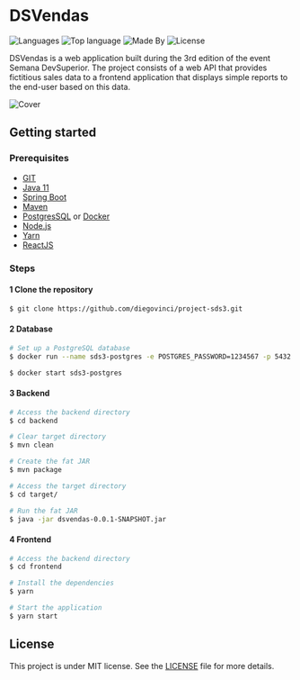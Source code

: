 # DSVendas

![Languages](https://img.shields.io/github/languages/count/diegovinci/dsvendas?color=%23FF851D)
![Top language](https://img.shields.io/github/languages/top/diegovinci/dsvendas?color=%23FF851D)
![Made By](https://img.shields.io/badge/made%20by-diegovinci-%23FF851D)
![License](https://img.shields.io/badge/license-MIT-%23FF851D)

DSVendas is a web application built during the 3rd edition of the event Semana DevSuperior. The project consists of a web API that provides fictitious sales data to a frontend application that displays simple reports to the end-user based on this data.

![Cover](https://github.com/diegovinci/project-sds3/blob/main/frontend/src/assets/img/project-cover.png)

## Getting started

### Prerequisites
  - [GIT](https://git-scm.com)
  - [Java 11](https://www.oracle.com/br/java/technologies/javase-jdk11-downloads.html)
  - [Spring Boot](https://spring.io/projects/spring-boot)
  - [Maven](https://maven.apache.org/download.cgi)
  - [PostgresSQL](https://www.postgresql.org) or [Docker](https://www.docker.com)
  - [Node.js](https://github.com/nodejs)
  - [Yarn](https://yarnpkg.com)
  - [ReactJS](https://reactjs.org)

### Steps
#### 1 Clone the repository
```bash
$ git clone https://github.com/diegovinci/project-sds3.git
```
#### 2 Database
```bash
# Set up a PostgreSQL database
$ docker run --name sds3-postgres -e POSTGRES_PASSWORD=1234567 -p 5432:5432 -d postgres

$ docker start sds3-postgres
```

#### 3 Backend
```bash
# Access the backend directory
$ cd backend

# Clear target directory
$ mvn clean

# Create the fat JAR
$ mvn package

# Access the target directory
$ cd target/ 

# Run the fat JAR
$ java -jar dsvendas-0.0.1-SNAPSHOT.jar

```
#### 4 Frontend
```bash
# Access the backend directory
$ cd frontend

# Install the dependencies
$ yarn

# Start the application
$ yarn start
```
## License
This project is under MIT license. See the [LICENSE](https://github.com/diegovinci/project-sds3/blob/main/LICENSE) file for more details.
